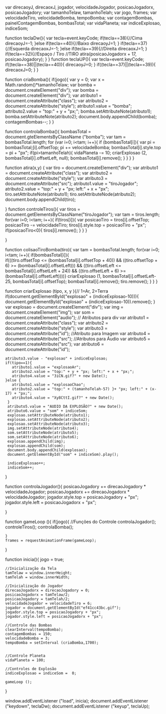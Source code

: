 var direcaoyJ, direcaoxJ, jogador, velocidadeJogador, posicaoJogadorx, posicaoJogadory;
var tamanhoTelaw, tamanhoTelah;
var jogo, frames;
var velocidadeTiro, velocidadeBomba, tempoBomba;
var contagemBombas, painelContagemBombas, bombasTotal;
var vidaPlaneta;
var indiceExplosao, indiceSom;

function teclaDw(){
    var tecla=event.keyCode;
    if(tecla==38){//Cima
       direcaoyJ=-1;
    }else if(tecla==40){//Baixo
              direcaoyJ=1;
    }
    if(tecla==37){//Esquerda
       direcaoxJ=-1;
    }else if(tecla==39){//Direita
              direcaoxJ=1;
    }
    if(tecla==32){//Espaço / Tiro
        //TIRO
        atira(posicaoJogadorx + 17, posicaoJogadory);
    }
}
function teclaUP(){
    var tecla=event.keyCode;
    if((tecla==38)||(tecla==40)){
       direcaoyJ=0;
    }
    if((tecla==37)||(tecla==39)){
       direcaoxJ=0;
    }
}

function criaBomba(){
    if(jogo){
        var y = 0;
        var x = Math.random()*tamanhoTelaw;
        var bomba = document.createElement("div");
        var bomba = document.createElement("div");
        var atributo1 = document.createAttribute("class");
        var atributo2 = document.createAttribute("style");
        atributo1.value = "bomba";
        attributo2.value = "top:" + y + "px;";
        bomba.setAttributeNote(atributo1);
        bomba.setAttributeNote(atributo2);
        document.body.appendChild(bomba);
        contagemBombas--;
    }
}

function controlaBomba(){
    bombasTotal = document.gteElementsByClassName ("bomba");
    var tam = bombasTotal.length;
    for (var i=0; i<tam; i++){
         if (bombasTotal[i]){
             var pi = bombasTotal;[i].offsetTop;
             pi += velocidadeBomba;
             bombasTotal[i].style.top = pi + "px";
             if(pi>tamanhoTelah){
                 vidaPlaneta -= 10;
                 criarExplosao (2, bombasTotal[i].offsetLeft, null);
                 bombasTotal[i].remove();
             }
         }
     }
}

function atira(x,y) {
    var tiro = document.createElement("div");
    var atributo1 = document.createAttribute("class");
    var atributo2 = document.createAttribute("style");
    var atributo3 = document.createAttribute("src");
    atributo1.value = "tiroJogador";
    atributo2.value = "top:" + y + "px; left:" + x + "px";
    tiro.setAttributeNote(atributo1);
    tiro.setAttributeNode(atributo2);
    document.body.appendChild(tiro);

}
function controleTiros(){
    var tiros = document.getElementsByClassName("tiroJogador");
    var tam = tiros.length;
    for(var i=0; i<tam; i++){
        if(tiros[i]){
           var posicaoTiro = tiros[i].offsetTop;
           posicaoTiro -= velocidadeTiro;
           tiros[i].style.top = posicaoTiro + "px";
         if(posicaoTiro<0){
             tiros[i].remove();
         }
        }
     }

}

function colisaoTiroBomba(tiro){
    var tam = bombasTotal.length;
    for(var i=0; i<tam; i++){
        if(bombasTotal[i]){  
           if(((tiro.offsetTop <= (bombasTotal[i].offsetTop + 40)) && ((tiro.offsetTop + 6) >= (bombasTotal[i].offsetLeft)))
               &&
               ((tiro.offsetLeft <= bombasTotal[i].offsetLeft + 24)) && ((tiro.offsetLeft + 6) >= (bombasTotal[i].offsetLeft))))}
           criarExplosao (1, bombasTotal[i].offsetLeft-25, bombasTotal[i].offsetTop);
           bombasTotal[i].remove();
           tiro.remove();
        }
    }
}

function criarExplosao (tipo, x, y ){// 1=Ar, 2=Terra
    if(document.getElementById("explosao" + (indiceExplosao-10))){
       document.getElementById("explosao" + (indiceExplosao-10)).remove();
    }
    var explosao = document.createElement("div");
    var img = document.createElement("img");
    var som = document.createElement("audio");
    // Atributos para div
    var atributo1 = document.createAttribute("class");
    var atributo2 = document.createAttribute("style");
    var atributo3 = document.createAttribute("id");
    //Atributo para Imagem
    var atributo4 = document.createAttribute("src");
    //Atributos para Áudio
    var atributo5 = document.createAttribute("src");
    var atributo6 = document.createAttribute("id");
    
    atributo3.value - "explosao" + indiceExplosao;
    if(tipo==1){
       atributo1.value = "explosaoAr";
       atributo2.value = "top:" + y + "px; left:" + x + "px;";
       atributo4.value = "3iCN.gif?" + new Date();
    }else {
       atributo1.value = "explosaoChao";
       atributo2.value = "top:" + (tamanhoTelah-57) }+ "px; left:" + (x-17) + "px;";
       atributo4.value = "Xy8CttI.gif?" + new Date();
     }
     atributo5.value = "AUDIO DA EXPLOSÃO?" + new Date();
     atributo6.value = "som" + indiceSom;
     explosao.setAttributeNode(atributo1);
     explosao.setAttributeNode(atributo2);
     explosao.setAttributeNode(atributo3);
     img.setAttributeNode(atributo4);
     som.setAttributeNode(atributo5);
     som.setAttributeNode(atributo6);
     explosao.appendChild(img);
     explosao.appendChild(som);
     document.body.appendChild(explosao);
     document.getElementById("som" + indiceSom).play();

     indiceExplosao++;
     indiceSom++;
}

function controlaJogador(){
    posicaoJogadory += direcaoJogadory * velocidadeJogador;
    posicaoJogadorx += direcaoJogadorx * velocidadeJogador;
    jogador.style.top = posicaoJogadory + "px";
    jogador.style.left = posicaoJogadorx + "px";

}

function gameLoop (){
    if(jogo){
        //Funções do Controle
        controlaJogador();
        controleTiros();
        controlaBomba();

    }
    frames = requestAnimationFrame(gameLoop);
}

function inicia(){
    jogo = true;

    //Inicialização da Tela
    tamTelaw = window.innerHeight;
    tamTelah = window.innerWidth;

    //Inicialização do Jogador
    direcaoJogadorx = direcaoJogadory = 0;
    posicaoJogadorx = tamTelaw/2;
    posicaoJogadory = tamTelah/2;
    velocidadeJogador = velocidadeTiro = 6;
    jogador = document.getElementById("ef41cc43bc.gif");
    jogador.style.top = posicaoJogadory + "px";
    jogador.style.left = posicaoJogadorx + "px";

    //Controle das Bombas
    clearInterval(tempoBomba);
    contagemBombas = 150;
    velocidadeBomba = 3;
    tempoBomba = setInterval (criaBomba,1700);
    

    //Controle Planeta
    vidaPlaneta = 100;

    //Controles de Explosão
    indiceExplosao = indiceSom =  0;
     
    gameLoop ();
}

window.addEventListener ("load", inicia);
document.addEventListener ("keydown", teclaDw);
document.addEventListener ("keyup", teclaUp);
